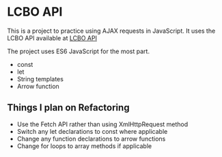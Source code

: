 # LCBO API

This is a project to practice using AJAX requests in JavaScript. It uses the LCBO API available at [LCBO API](https://lcboapi.com)

The project uses ES6 JavaScript for the most part.
- const
- let
- String templates
- Arrow function

## Things I plan on Refactoring

- Use the Fetch API rather than using XmlHttpRequest method
- Switch any let declarations to const where applicable
- Change any function declarations to arrow functions
- Change for loops to array methods if applicable
